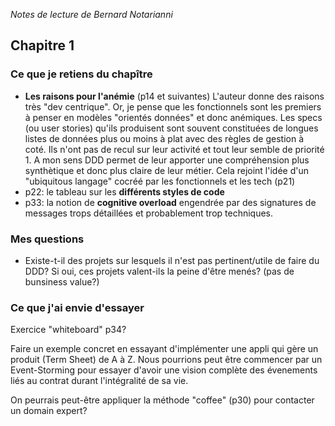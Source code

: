 *Notes de lecture de Bernard Notarianni*

## Chapitre 1

### Ce que je retiens du chapître

- **Les raisons pour l'anémie** (p14 et suivantes) L'auteur donne des raisons très "dev centrique". Or, je pense
que les fonctionnels sont les premiers à penser en modèles "orientés données" et donc anémiques. 
Les specs (ou user stories) qu'ils produisent sont souvent constituées de longues listes de données plus ou moins à plat
avec des règles de gestion à coté. Ils n'ont pas de recul sur leur activité et tout leur semble de priorité 1. A mon sens
DDD permet de leur apporter une compréhension plus synthètique et donc plus claire de leur métier. Cela rejoint
l'idée d'un "ubiquitous langage" cocréé par les fonctionnels et les tech (p21)
- p22: le tableau sur les **différents styles de code**
- p33: la notion de **cognitive overload** engendrée par des signatures de messages trops détaillées et probablement trop techniques.


### Mes questions
- Existe-t-il des projets sur lesquels il n'est pas pertinent/utile de faire du DDD? Si oui, ces projets valent-ils la peine d'être menés? (pas de bunsiness value?)

### Ce que j'ai envie d'essayer

Exercice "whiteboard" p34?

Faire un exemple concret en essayant d'implémenter une appli qui gère un produit (Term Sheet) de A à Z.
Nous pourrions peut être commencer par un Event-Storming pour essayer d'avoir une vision complète
des évenements liés au contrat durant l'intégralité de sa vie. 

On peurrais peut-être appliquer la méthode "coffee" (p30) pour contacter un domain expert?


